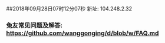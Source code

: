 ##2018年09月28日07时12分07秒 新址: 104.248.2.32
### 兔友常见问题及解答: https://github.com/wanggonging/d/blob/w/FAQ.md
